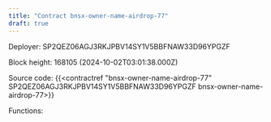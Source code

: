 ```yaml
---
title: "Contract bnsx-owner-name-airdrop-77"
draft: true
---
```

Deployer: SP2QEZ06AGJ3RKJPBV14SY1V5BBFNAW33D96YPGZF


 



Block height: 168105 (2024-10-02T03:01:38.000Z)

Source code: {{<contractref "bnsx-owner-name-airdrop-77" SP2QEZ06AGJ3RKJPBV14SY1V5BBFNAW33D96YPGZF bnsx-owner-name-airdrop-77>}}

Functions:


